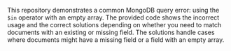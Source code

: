 This repository demonstrates a common MongoDB query error: using the `$in` operator with an empty array.  The provided code shows the incorrect usage and the correct solutions depending on whether you need to match documents with an existing or missing field. The solutions handle cases where documents might have a missing field or a field with an empty array.